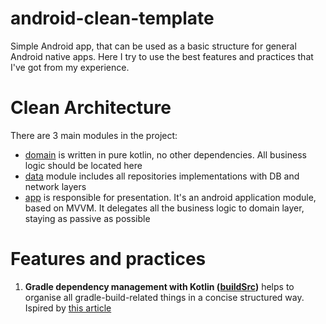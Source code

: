 # android-clean-template
Simple Android app, that can be used as a basic structure for general Android native apps.
Here I try to use the best features and practices that I've got from my experience.

# Clean Architecture
There are 3 main modules in the project:
- [domain](domain) is written in pure kotlin, no other dependencies. All business logic should be located here
- [data](data) module includes all repositories implementations with DB and network layers
- [app](app) is responsible for presentation. It's an android application module, based on MVVM. It delegates all the business logic to domain layer, staying as passive as possible

# Features and practices
1. **Gradle dependency management with Kotlin ([buildSrc](buildSrc))** helps to organise all gradle-build-related things in a concise structured way. Ispired by [this article](https://proandroiddev.com/gradle-dependency-management-with-kotlin-94eed4df9a28)
